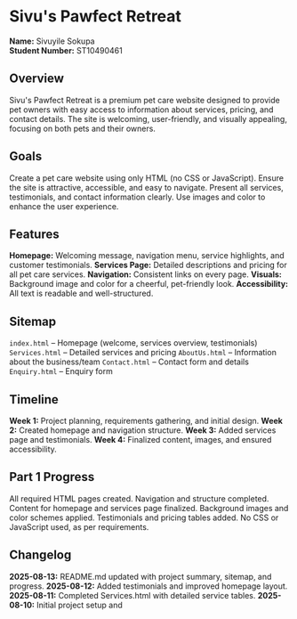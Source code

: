 # Sivu's Pawfect Retreat  
**Name:** Sivuyile Sokupa  
**Student Number:** ST10490461 

## Overview
Sivu's Pawfect Retreat is a premium pet care website designed to provide pet owners with easy access to information about services, pricing, and contact details. The site is welcoming, user-friendly, and visually appealing, focusing on both pets and their owners.

## Goals
Create a pet care website using only HTML (no CSS or JavaScript).
Ensure the site is attractive, accessible, and easy to navigate.
Present all services, testimonials, and contact information clearly.
Use images and color to enhance the user experience.

## Features
**Homepage:** Welcoming message, navigation menu, service highlights, and customer testimonials.
**Services Page:** Detailed descriptions and pricing for all pet care services.
**Navigation:** Consistent links on every page.
**Visuals:** Background image and color for a cheerful, pet-friendly look.
**Accessibility:** All text is readable and well-structured.

## Sitemap
`index.html` – Homepage (welcome, services overview, testimonials)
`Services.html` – Detailed services and pricing
`AboutUs.html` – Information about the business/team
`Contact.html` – Contact form and details
`Enquiry.html` – Enquiry form
  
## Timeline
**Week 1:** Project planning, requirements gathering, and initial design.
**Week 2:** Created homepage and navigation structure.
**Week 3:** Added services page and testimonials.
**Week 4:** Finalized content, images, and ensured accessibility.

## Part 1 Progress
All required HTML pages created.
Navigation and structure completed.
Content for homepage and services page finalized.
Background images and color schemes applied.
Testimonials and pricing tables added.
No CSS or JavaScript used, as per requirements.

## Changelog
**2025-08-13:** README.md updated with project summary, sitemap, and progress.
**2025-08-12:** Added testimonials and improved homepage layout.
**2025-08-11:** Completed Services.html with detailed service tables.
**2025-08-10:** Initial project setup and
